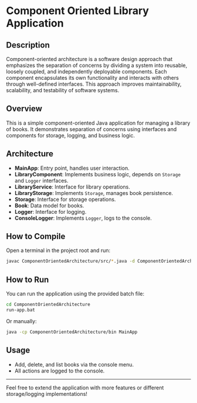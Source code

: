 # Component Oriented Library Application

## Description
Component-oriented architecture is a software design approach that emphasizes the separation of concerns by dividing a system into reusable, loosely coupled, and independently deployable components. Each component encapsulates its own functionality and interacts with others through well-defined interfaces. This approach improves maintainability, scalability, and testability of software systems.

## Overview
This is a simple component-oriented Java application for managing a library of books. It demonstrates separation of concerns using interfaces and components for storage, logging, and business logic.

## Architecture
- **MainApp**: Entry point, handles user interaction.
- **LibraryComponent**: Implements business logic, depends on `Storage` and `Logger` interfaces.
- **LibraryService**: Interface for library operations.
- **LibraryStorage**: Implements `Storage`, manages book persistence.
- **Storage**: Interface for storage operations.
- **Book**: Data model for books.
- **Logger**: Interface for logging.
- **ConsoleLogger**: Implements `Logger`, logs to the console.

## How to Compile
Open a terminal in the project root and run:
```sh
javac ComponentOrientedArchitecture/src/*.java -d ComponentOrientedArchitecture/bin
```

## How to Run
You can run the application using the provided batch file:
```sh
cd ComponentOrientedArchitecture
run-app.bat
```
Or manually:
```sh
java -cp ComponentOrientedArchitecture/bin MainApp
```

## Usage
- Add, delete, and list books via the console menu.
- All actions are logged to the console.

---
Feel free to extend the application with more features or different storage/logging implementations!
